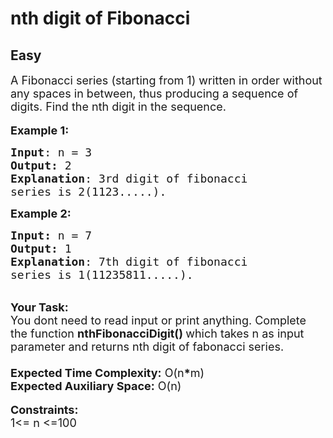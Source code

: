# nth digit of Fibonacci
## Easy
<div class="problems_problem_content__Xm_eO"><p><span style="font-size:18px">A Fibonacci series (starting from 1) written in order without any spaces in between, thus producing a sequence of digits. Find the nth digit in the sequence.</span><br>
<br>
<span style="font-size:18px"><strong>Example 1:</strong></span></p>

<pre><span style="font-size:18px"><strong>Input</strong>: n = 3
<strong>Output:</strong>&nbsp;2&nbsp;
<strong>Explanation</strong>: 3rd digit of fibonacci 
series is 2(1123.....).
</span></pre>

<p><span style="font-size:18px"><strong>Example 2:</strong></span></p>

<pre><span style="font-size:18px"><strong>Input: </strong>n = 7
<strong>Output:&nbsp;</strong>1
<strong>Explanation</strong>: 7th digit of fibonacci
series is 1(11235811.....).
</span></pre>

<p><br>
<span style="font-size:18px"><strong>Your Task:&nbsp;&nbsp;</strong><br>
You dont need to read input or print anything. Complete the function <strong>nthFibonacciDigit()&nbsp;</strong>which takes n&nbsp;as input parameter and returns nth digit of fabonacci series.<strong>&nbsp;</strong><br>
<br>
<strong>Expected Time Complexity:</strong> O(n</span><span style="font-size:15px"><span style="font-size:18px"><strong>*</strong>m</span></span><span style="font-size:18px">)</span><br>
<span style="font-size:18px"><strong>Expected Auxiliary Space:</strong> O(n)</span><br>
<br>
<span style="font-size:18px"><strong>Constraints:</strong></span><br>
<span style="font-size:18px">1&lt;= n&nbsp;&lt;=100</span></p>
</div>